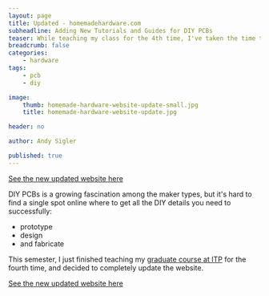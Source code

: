 ```yaml
---
layout: page
title: Updated - homemadehardware.com
subheadline: Adding New Tutorials and Guides for DIY PCBs
teaser: While teaching my class for the 4th time, I've taken the time to re-design and organize the website
breadcrumb: false
categories:
    - hardware
tags:
    - pcb
    - diy

image:
    thumb: homemade-hardware-website-update-small.jpg
    title: homemade-hardware-website-update.jpg

header: no

author: Andy Sigler

published: true
---
```


[See the new updated website here](http://www.homemadehardware.com)

DIY PCBs is a growing fascination among the maker types, but it's hard to find a single spot online where to get all the DIY details you need to successfully:

- prototype
- design
- and fabricate

This semester, I just finished teaching my [graduate course at ITP](http://www.homemadehardware.com) for the fourth time, and decided to completely update the website.

[See the new updated website here](http://www.homemadehardware.com)
